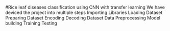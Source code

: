 #Rice leaf diseases classification using CNN with transfer learning
We have deviced the project into multiple steps
Importing Libraries
Loading Dataset
Preparing Dataset
Encoding Decoding Dataset
Data Preprocessing
Model building
Training
Testing
